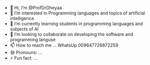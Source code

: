 - 👋 Hi, I’m @ProfDrDheyaa
- 👀 I’m interested in Programming languages and topics of artificial intelligence
- 🌱 I’m currently learning students in programming languages and subjects of AI
- 💞️ I’m looking to collaborate on developing the software and programming languse
- 📫 How to reach me ... WhatsUp 009647726872259
- 😄 Pronouns: ...
- ⚡ Fun fact: ...

<!---
ProfDrDheyaa/ProfDrDheyaa is a ✨ special ✨ repository because its `README.md` (this file) appears on your GitHub profile.
You can click the Preview link to take a look at your changes.
--->
